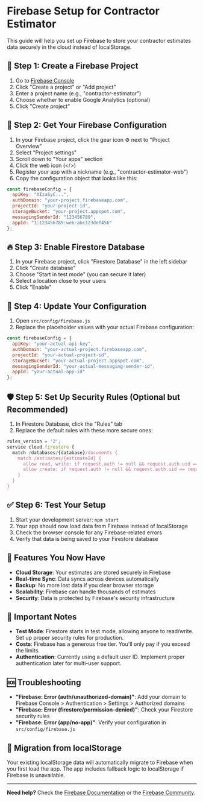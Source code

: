 # Firebase Setup for Contractor Estimator

This guide will help you set up Firebase to store your contractor estimates data securely in the cloud instead of localStorage.

## 🚀 **Step 1: Create a Firebase Project**

1. Go to [Firebase Console](https://console.firebase.google.com/)
2. Click "Create a project" or "Add project"
3. Enter a project name (e.g., "contractor-estimator")
4. Choose whether to enable Google Analytics (optional)
5. Click "Create project"

## 🔑 **Step 2: Get Your Firebase Configuration**

1. In your Firebase project, click the gear icon ⚙️ next to "Project Overview"
2. Select "Project settings"
3. Scroll down to "Your apps" section
4. Click the web icon (</>)
5. Register your app with a nickname (e.g., "contractor-estimator-web")
6. Copy the configuration object that looks like this:

```javascript
const firebaseConfig = {
  apiKey: "AIzaSyC...",
  authDomain: "your-project.firebaseapp.com",
  projectId: "your-project-id",
  storageBucket: "your-project.appspot.com",
  messagingSenderId: "123456789",
  appId: "1:123456789:web:abc123def456"
};
```

## 🔥 **Step 3: Enable Firestore Database**

1. In your Firebase project, click "Firestore Database" in the left sidebar
2. Click "Create database"
3. Choose "Start in test mode" (you can secure it later)
4. Select a location close to your users
5. Click "Enable"

## 📝 **Step 4: Update Your Configuration**

1. Open `src/config/firebase.js`
2. Replace the placeholder values with your actual Firebase configuration:

```javascript
const firebaseConfig = {
  apiKey: "your-actual-api-key",
  authDomain: "your-actual-project.firebaseapp.com",
  projectId: "your-actual-project-id",
  storageBucket: "your-actual-project.appspot.com",
  messagingSenderId: "your-actual-messaging-sender-id",
  appId: "your-actual-app-id"
};
```

## 🛡️ **Step 5: Set Up Security Rules (Optional but Recommended)**

1. In Firestore Database, click the "Rules" tab
2. Replace the default rules with these more secure ones:

```javascript
rules_version = '2';
service cloud.firestore {
  match /databases/{database}/documents {
    match /estimates/{estimateId} {
      allow read, write: if request.auth != null && request.auth.uid == resource.data.userId;
      allow create: if request.auth != null && request.auth.uid == request.resource.data.userId;
    }
  }
}
```

## ✅ **Step 6: Test Your Setup**

1. Start your development server: `npm start`
2. Your app should now load data from Firebase instead of localStorage
3. Check the browser console for any Firebase-related errors
4. Verify that data is being saved to your Firestore database

## 🔧 **Features You Now Have**

- **Cloud Storage**: Your estimates are stored securely in Firebase
- **Real-time Sync**: Data syncs across devices automatically
- **Backup**: No more lost data if you clear browser storage
- **Scalability**: Firebase can handle thousands of estimates
- **Security**: Data is protected by Firebase's security infrastructure

## 🚨 **Important Notes**

- **Test Mode**: Firestore starts in test mode, allowing anyone to read/write. Set up proper security rules for production.
- **Costs**: Firebase has a generous free tier. You'll only pay if you exceed the limits.
- **Authentication**: Currently using a default user ID. Implement proper authentication later for multi-user support.

## 🆘 **Troubleshooting**

- **"Firebase: Error (auth/unauthorized-domain)"**: Add your domain to Firebase Console > Authentication > Settings > Authorized domains
- **"Firebase: Error (firestore/permission-denied)"**: Check your Firestore security rules
- **"Firebase: Error (app/no-app)"**: Verify your configuration in `src/config/firebase.js`

## 🔄 **Migration from localStorage**

Your existing localStorage data will automatically migrate to Firebase when you first load the app. The app includes fallback logic to localStorage if Firebase is unavailable.

---

**Need help?** Check the [Firebase Documentation](https://firebase.google.com/docs) or the [Firebase Community](https://firebase.google.com/community).
